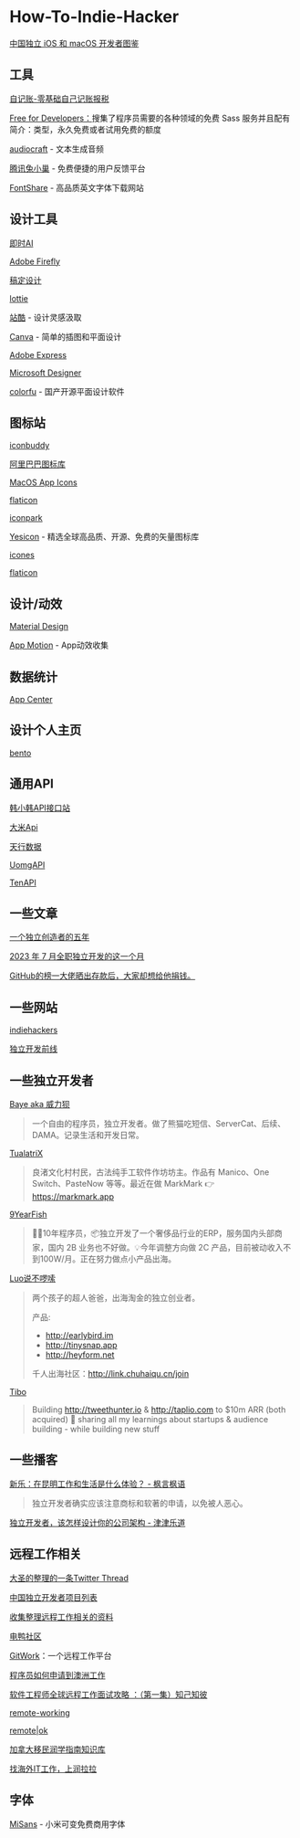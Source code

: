 # How-To-Indie-Hacker

[中国独立 iOS 和 macOS 开发者图鉴](https://josephchang10.github.io/chinese-indie-hackers/)

## 工具

[自记账-零基础自己记账报税](https://www.zijizhang.com/)

[Free for Developers：](https://free-for.dev/#/)搜集了程序员需要的各种领域的免费 Sass 服务并且配有简介：类型，永久免费或者试用免费的额度

[audiocraft](https://github.com/facebookresearch/audiocraft) - 文本生成音频

[腾讯兔小巢](https://txc.qq.com/) - 免费便捷的用户反馈平台

[FontShare](https://www.fontshare.com/) - 高品质英文字体下载网站

## 设计工具

[即时AI](https://js.design/ai-muses/gallery)

[Adobe Firefly](https://firefly.adobe.com/)

[稿定设计](https://www.gaoding.com/)

[lottie](https://lottiefiles.com/)

[站酷](https://www.zcool.com.cn/) - 设计灵感汲取

[Canva](https://www.canva.cn/en/) - 简单的插图和平面设计

[Adobe Express](https://www.adobe.com/cn/express/)

[Microsoft Designer](https://designer.microsoft.com/)

[colorfu](https://github.com/pearmini/colorfu) - 国产开源平面设计软件

## 图标站

[iconbuddy](https://iconbuddy.app/)

[阿里巴巴图标库](https://www.iconfont.cn/)

[MacOS App Icons](https://macosicons.com/#/)

[flaticon](https://www.flaticon.com/)

[iconpark](https://iconpark.oceanengine.com/home)

[Yesicon](https://yesicon.app/) - 精选全球高品质、开源、免费的矢量图标库

[icones](https://icones.js.org/)

[flaticon](https://www.flaticon.com/)

## 设计/动效

[Material Design](https://m3.material.io/)

[App Motion](https://appmotion.design/) - App动效收集

## 数据统计

[App Center](https://install.appcenter.ms/)

## 设计个人主页

[bento](https://bento.me)

## 通用API

[韩小韩API接口站](https://api.vvhan.com/)

[大米Api](https://api.qqsuu.cn/)

[天行数据](https://www.tianapi.com/)

[UomgAPI](https://api.uomg.com/)

[TenAPI](https://tenapi.cn/)

## 一些文章

[一个独立创造者的五年](https://mp.weixin.qq.com/s/x6PLSIMn_1qcKnXWPT-J-Q)

[2023 年 7 月全职独立开发的这一个月](https://mp.weixin.qq.com/s/E2A2of2K-RQfpPmS8Nbl-w)

[GitHub的榜一大佬晒出存款后，大家却想给他捐钱。](https://mp.weixin.qq.com/s/y2AYcC83KCv2Pi060n_MZg)

## 一些网站

[indiehackers](https://www.indiehackers.com/)

[独立开发前线](https://www.91wink.com/)

## 一些独立开发者

[Baye aka 威力狈](https://twitter.com/waylybaye)

> 一个自由的程序员，独立开发者。做了熊猫吃短信、ServerCat、后续、DAMA。记录生活和开发日常。

[TualatriX](https://twitter.com/tualatrix)

> 良渚文化村村民，古法纯手工软件作坊坊主。作品有 Manico、One Switch、PasteNow 等等。最近在做 MarkMark 👉 https://markmark.app

[9YearFish](https://twitter.com/9yearfish)

> 👨‍💻10年程序员，📦独立开发了一个奢侈品行业的ERP，服务国内头部商家，国内 2B 业务也不好做。💡今年调整方向做 2C 产品，目前被动收入不到100W/月。正在努力做点小产品出海。

[Luo说不啰嗦](https://twitter.com/LuoSays)

> 两个孩子的超人爸爸，出海淘金的独立创业者。
>
> 产品:
> - http://earlybird.im
> - http://tinysnap.app
> - http://heyform.net
>
> 千人出海社区：http://link.chuhaiqu.cn/join

[Tibo](https://twitter.com/tibo_maker)

> Building http://tweethunter.io & http://taplio.com to $10m ARR (both acquired) 🚢 sharing all my learnings about startups & audience building - while building new stuff

## 一些播客

[新乐：在昆明工作和生活是什么体验？ - 枫言枫语](https://www.xiaoyuzhoufm.com/episode/64bdd23e5680f4d4a889ba38)

> 独立开发者确实应该注意商标和软著的申请，以免被人恶心。

[独立开发者，该怎样设计你的公司架构 - 津津乐道](https://www.xiaoyuzhoufm.com/episode/656f62a9157b5b7bf357bf97)

## 远程工作相关

[大圣的整理的一条Twitter Thread](https://twitter.com/shengxj1/status/1632317733517004800?t=UuiKMYP0X9ZTuBq0rVNK9A&s=19)

[中国独立开发者项目列表](https://github.com/1c7/chinese-independent-developer)

[收集整理远程工作相关的资料](https://github.com/greatghoul/remote-working)

[电鸭社区](https://eleduck.com/)

[GitWork](https://gitwork.cn/)：一个远程工作平台

[程序员如何申请到澳洲工作](https://github.com/wahyd4/work-in-australia)

[软件工程师全球远程工作面试攻略 ：（第一集）知己知彼](https://twitter.com/ArcBlock_io/status/1731596407923196065)

[remote-working](https://github.com/greatghoul/remote-working)

[remote|ok](https://remoteok.com/)

[加拿大移民润学指南知识库](http://inforun.info/)

[找海外IT工作，上润拉拉](https://runlala.com/)

## 字体

[MiSans](https://hyperos.mi.com/font) - 小米可变免费商用字体